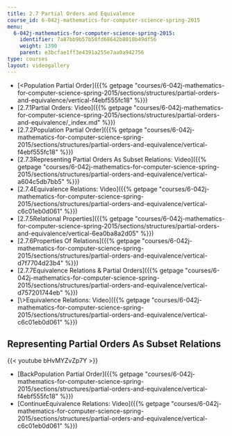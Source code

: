 ```yaml
---
title: 2.7 Partial Orders and Equivalence
course_id: 6-042j-mathematics-for-computer-science-spring-2015
menu:
  6-042j-mathematics-for-computer-science-spring-2015:
    identifier: 7a87bb9b57b50fd68642b8010b49df56
    weight: 1390
    parent: e3bcfae1ff3e4391a255e7aa0a942756
type: courses
layout: videogallery
---
```

*   [<Population Partial Order]({{% getpage "courses/6-042j-mathematics-for-computer-science-spring-2015/sections/structures/partial-orders-and-equivalence/vertical-f4ebf555fc18" %}})
*   [2.7.1Partial Orders: Video]({{% getpage "courses/6-042j-mathematics-for-computer-science-spring-2015/sections/structures/partial-orders-and-equivalence/_index.md" %}})
*   [2.7.2Population Partial Order]({{% getpage "courses/6-042j-mathematics-for-computer-science-spring-2015/sections/structures/partial-orders-and-equivalence/vertical-f4ebf555fc18" %}})
*   [2.7.3Representing Partial Orders As Subset Relations: Video]({{% getpage "courses/6-042j-mathematics-for-computer-science-spring-2015/sections/structures/partial-orders-and-equivalence/vertical-a604c5db7bb5" %}})
*   [2.7.4Equivalence Relations: Video]({{% getpage "courses/6-042j-mathematics-for-computer-science-spring-2015/sections/structures/partial-orders-and-equivalence/vertical-c6c01eb0d061" %}})
*   [2.7.5Relational Properties]({{% getpage "courses/6-042j-mathematics-for-computer-science-spring-2015/sections/structures/partial-orders-and-equivalence/vertical-6ea0ba8a2d05" %}})
*   [2.7.6Properties Of Relations]({{% getpage "courses/6-042j-mathematics-for-computer-science-spring-2015/sections/structures/partial-orders-and-equivalence/vertical-d7f7704d23b4" %}})
*   [2.7.7Equivalence Relations & Partial Orders]({{% getpage "courses/6-042j-mathematics-for-computer-science-spring-2015/sections/structures/partial-orders-and-equivalence/vertical-d757201744eb" %}})
*   [\\>Equivalence Relations: Video]({{% getpage "courses/6-042j-mathematics-for-computer-science-spring-2015/sections/structures/partial-orders-and-equivalence/vertical-c6c01eb0d061" %}})

Representing Partial Orders As Subset Relations
-----------------------------------------------

{{< youtube bHvMYZvZp7Y >}}

*   [BackPopulation Partial Order]({{% getpage "courses/6-042j-mathematics-for-computer-science-spring-2015/sections/structures/partial-orders-and-equivalence/vertical-f4ebf555fc18" %}})
*   [ContinueEquivalence Relations: Video]({{% getpage "courses/6-042j-mathematics-for-computer-science-spring-2015/sections/structures/partial-orders-and-equivalence/vertical-c6c01eb0d061" %}})